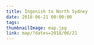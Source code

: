 ```yaml
---
title: Ingonish to North Sydney
date: 2018-06-21 00:00:00
tags:
thumbnailImage: map.jpg
link: map/?dates=2018/06/21
---
```

<!-- excerpt -->
